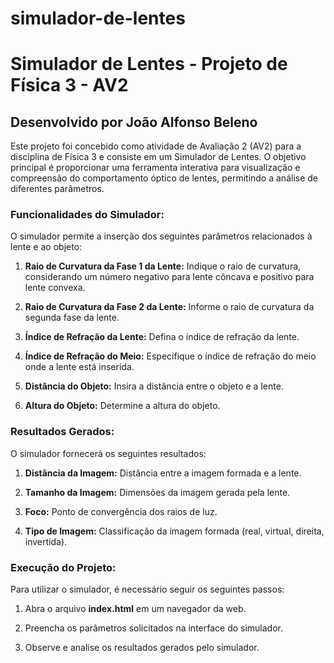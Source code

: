 # simulador-de-lentes

# Simulador de Lentes - Projeto de Física 3 - AV2

## Desenvolvido por João Alfonso Beleno

Este projeto foi concebido como atividade de Avaliação 2 (AV2) para a disciplina de Física 3 e consiste em um Simulador de Lentes. O objetivo principal é proporcionar uma ferramenta interativa para visualização e compreensão do comportamento óptico de lentes, permitindo a análise de diferentes parâmetros.

### Funcionalidades do Simulador:

O simulador permite a inserção dos seguintes parâmetros relacionados à lente e ao objeto:

1. **Raio de Curvatura da Fase 1 da Lente:** Indique o raio de curvatura, considerando um número negativo para lente côncava e positivo para lente convexa.

2. **Raio de Curvatura da Fase 2 da Lente:** Informe o raio de curvatura da segunda fase da lente.

3. **Índice de Refração da Lente:** Defina o índice de refração da lente.

4. **Índice de Refração do Meio:** Especifique o índice de refração do meio onde a lente está inserida.

5. **Distância do Objeto:** Insira a distância entre o objeto e a lente.

6. **Altura do Objeto:** Determine a altura do objeto.

### Resultados Gerados:

O simulador fornecerá os seguintes resultados:

1. **Distância da Imagem:** Distância entre a imagem formada e a lente.

2. **Tamanho da Imagem:** Dimensões da imagem gerada pela lente.

3. **Foco:** Ponto de convergência dos raios de luz.

4. **Tipo de Imagem:** Classificação da imagem formada (real, virtual, direita, invertida).

### Execução do Projeto:

Para utilizar o simulador, é necessário seguir os seguintes passos:

1. Abra o arquivo **index.html** em um navegador da web.

2. Preencha os parâmetros solicitados na interface do simulador.

3. Observe e analise os resultados gerados pelo simulador.

